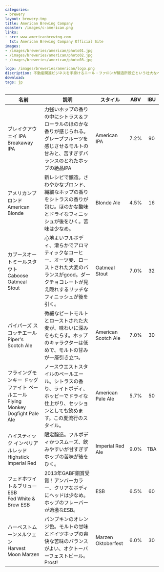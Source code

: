 ```yaml
---
categories: 
- brewery
layout: brewery-tmp
title: American Brewing Company
coaster: /images/c-american.png
links: 
- src: www.americanbrewing.com
  txt: American Brewing Company Official Site
images: 
- /images/breweries/american/photo01.jpg
- /images/breweries/american/photo02.jpg
- /images/breweries/american/photo03.jpg 

logo: /images/breweries/american/logo.png
discription: 不動産関連ビジネスを手掛けるニール・ファロンが醸造所設立という壮大なベンチャーを決意したのは2010年のこと。優秀なブリューマスターを探していたちょうどその時、伝説のブリューマスター、スキップ・マドセンはブリュワリーをゼロから立ち上げるという新しい挑戦への準備をしているところでした。<br>スキップはパイクブリューイングカンパニー、バウンダリーベイブリュワリー、ビッグタイムブリュワリー＆エールハウスで20年超の経験を積み、200以上のビールを生み出し、35を超えるメジャーなアワードを受賞したキャリアの持ち主。意気投合した二人がお届けするビールはすでに地元では話題になっています。 
download:
tags: jp
---
```


| 名前 | 説明 | スタイル | ABV | IBU |
| ---- | ---- | ---- | :--: | :--: | 
| <span class="small-jp">ブレイクアウェイ IPA</span><br>Breakaway IPA | 力強いホップの香りの中にシトラス＆フローラルのほのかな香りが感じられる。グレープフルーツを感じさせるモルトの甘みと、苦すぎずバランスのとれたホップの絶品IPA | American IPA | 7.2% | 90 | 
| <span class="small-jp">アメリカンブロンド</span><br>American Blonde | 新レシピで醸造。さわやかなブロンド、繊細なホップの香りをシトラスの香りが包む。ほのかな酸味とドライなフィニッシュが後をひく。苦味は少なめ。 | Blonde Ale | 4.5% | 16 | 
| <span class="small-jp">カブースオートミールスタウト</span><br>Caboose Oatmeal Stout | 心地よいフルボディ、滑らかでアロマティックなコーヒー、オーツ麦、ローストされた大麦のバランスがgood。ダークチョコレートが見え隠れするリッチなフィニッシュが後を引く。 | Oatmeal Stout | 7.0% | 32 | 
| <span class="small-jp">パイパーズ スコッチエール</span><br>Piper's Scotch Ale | 微細なピートモルトとローストされた大麦が、味わいに深みをもたらす。ホップのキャラクターは低めで、モルトの甘みが一層引き立つ。 | American Scotch Ale | 7.0% | 30 | 
| <span class="small-jp">フライングモンキー ドッグファイト ペールエール</span><br>Flying Monkey Dogfight Pale Ale | ノースウエストスタイルのペールエール。シトラスの香り、ライトボディ、 ホッピーでドライな仕上がり、セッションとしても飲めます。この夏流行のスタイル。 | American Pale Ale | 5.7% | 50 | 
| <span class="small-jp">ハイスティック インペリアルレッド</span><br>Highstick Imperial Red | 限定醸造。フルボディかつスムーズ、飲みやすいが甘すぎずホップの苦味が後をひく。 | Imperial Red Ale | 9.0% | TBA | 
| <span class="small-jp">フェドホワイト＆ブリュー ESB</span><br>Fed White &amp; Brew ESB | 2013年GABF銅賞受賞！アンバーカラー、クリアなボディにヘッドは少なめ。ホップのフレーバーが過激なESB。 | ESB | 6.5% | 60 | 
| <span class="small-jp">ハーベストムーンメルツェン</span><br>Harvest Moon Marzen | パンプキンのオレンジ色。モルトの甘味とドイツホップの爽快な苦味のバランスがよい、オクトーバーフェストビール。Prost! | Marzen Oktoberfest | 6.0% | 30 | 